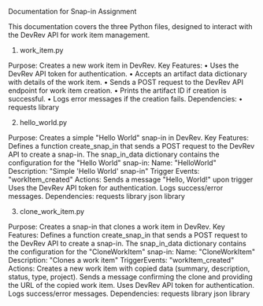 Documentation for Snap-in Assignment

This documentation covers the three Python files, designed to interact with the
DevRev API for work item management.

1) work_item.py

Purpose: Creates a new work item in DevRev.
Key Features:
• Uses the DevRev API token for authentication.
• Accepts an artifact data dictionary with details of the work item.
• Sends a POST request to the DevRev API endpoint for work item creation.
• Prints the artifact ID if creation is successful.
• Logs error messages if the creation fails.
Dependencies:
• requests library


2) hello_world.py

Purpose: Creates a simple "Hello World" snap-in in DevRev.
Key Features:
Defines a function create_snap_in that sends a POST request to the DevRev API
to create a snap-in.
The snap_in_data dictionary contains the configuration for the "Hello World"
snap-in:
Name: "HelloWorld"
Description: "Simple 'Hello World' snap-in"
Trigger Events: "workItem_created"
Actions: Sends a message "Hello, World!" upon trigger
Uses the DevRev API token for authentication.
Logs success/error messages.
Dependencies:
requests library
json library


3. clone_work_item.py

Purpose: Creates a snap-in that clones a work item in DevRev.
Key Features:
Defines a function create_snap_in that sends a POST request to the DevRev API
to create a snap-in.
The snap_in_data dictionary contains the configuration for the "CloneWorkItem"
snap-in:
Name: "CloneWorkItem"
Description: "Clones a work item"
TriggerEvents: "workItem_created"
Actions:
Creates a new work item with copied data (summary, description, status, type,
project).
Sends a message confirming the clone and providing the URL of the copied work
item.
Uses DevRev API token for authentication.
Logs success/error messages.
Dependencies:
requests library
json library
